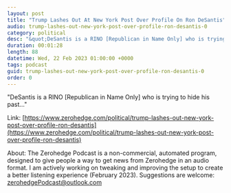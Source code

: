```yaml
---
layout: post
title: "Trump Lashes Out At New York Post Over Profile On Ron DeSantis"
audio: trump-lashes-out-new-york-post-over-profile-ron-desantis-0
category: political
desc: "&quot;DeSantis is a RINO [Republican in Name Only] who is trying to hide his past...&quot;"
duration: 00:01:28
length: 88
datetime: Wed, 22 Feb 2023 01:00:00 +0000
tags: podcast
guid: trump-lashes-out-new-york-post-over-profile-ron-desantis-0
order: 0
---
```

&quot;DeSantis is a RINO [Republican in Name Only] who is trying to hide his past...&quot;

Link: [https://www.zerohedge.com/political/trump-lashes-out-new-york-post-over-profile-ron-desantis](https://www.zerohedge.com/political/trump-lashes-out-new-york-post-over-profile-ron-desantis)

About: The Zerohedge Podcast is a non-commercial, automated program, designed to give people a way to get news from Zerohedge in an audio format.  I am actively working on tweaking and improving the setup to create a better listening experience (February 2023).  Suggestions are welcome: [zerohedgePodcast@outlook.com](mailto:zerohedgePodcast@outlook.com)